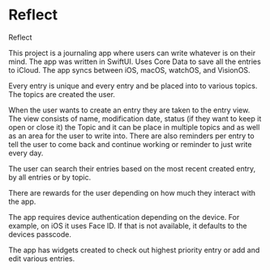 # Reflect
Reflect

This project is a journaling app where users can write whatever is on their mind. The app was written in SwiftUI. Uses Core Data to save all the entries to iCloud. The app syncs between iOS, macOS, watchOS, and VisionOS. 

Every entry is unique and every entry and be placed into to various topics. The topics are created the user. 

When the user wants to create an entry they are taken to the entry view. The view consists of name, modification date, status (if they want to keep it open or close it) the Topic and it can be place in multiple topics and as well as an area for the user to write into.  There are also reminders per entry to tell the user to come back and continue working or reminder to just write every day. 

The user can search their entries based on the most recent created entry, by all entries or by topic. 

There are rewards for the user depending on how much they interact with the app. 

The app requires device authentication depending on the device. For example, on iOS it uses Face ID. If that is not available, it defaults to the devices passcode. 

The app has widgets created to check out highest priority entry or add and edit various entries. 

